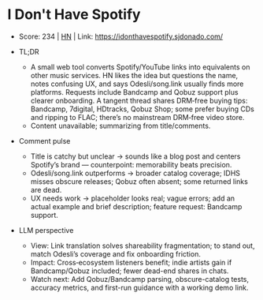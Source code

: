 # I Don't Have Spotify

- Score: 234 | [HN](https://news.ycombinator.com/item?id=45084673) | Link: https://idonthavespotify.sjdonado.com/

- TL;DR
    - A small web tool converts Spotify/YouTube links into equivalents on other music services. HN likes the idea but questions the name, notes confusing UX, and says Odesli/song.link usually finds more platforms. Requests include Bandcamp and Qobuz support plus clearer onboarding. A tangent thread shares DRM‑free buying tips: Bandcamp, 7digital, HDtracks, Qobuz Shop; some prefer buying CDs and ripping to FLAC; there’s no mainstream DRM‑free video store.
    - Content unavailable; summarizing from title/comments.

- Comment pulse
    - Title is catchy but unclear → sounds like a blog post and centers Spotify’s brand — counterpoint: memorability beats precision.
    - Odesli/song.link outperforms → broader catalog coverage; IDHS misses obscure releases; Qobuz often absent; some returned links are dead.
    - UX needs work → placeholder looks real; vague errors; add an actual example and brief description; feature request: Bandcamp support.

- LLM perspective
    - View: Link translation solves shareability fragmentation; to stand out, match Odesli’s coverage and fix onboarding friction.
    - Impact: Cross‑ecosystem listeners benefit; indie artists gain if Bandcamp/Qobuz included; fewer dead-end shares in chats.
    - Watch next: Add Qobuz/Bandcamp parsing, obscure-catalog tests, accuracy metrics, and first-run guidance with a working demo link.
